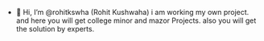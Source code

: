 - 👋 Hi, I’m @rohitkswha (Rohit Kushwaha) i am working my own project. and here you will get college minor and mazor Projects. also you will get the solution by experts.

<!---
rohitkswha/rohitkswha is a ✨ special ✨ repository because its `README.md` (this file) appears on your GitHub profile.
You can click the Preview link to take a look at your changes.
--->
